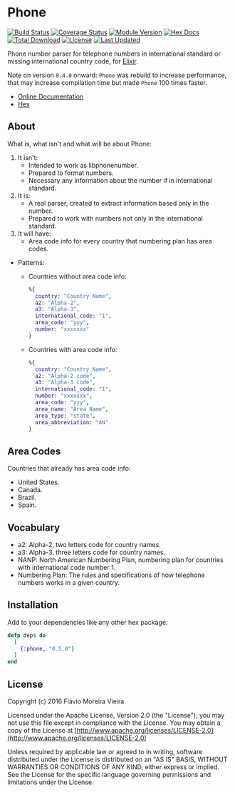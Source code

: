 # Phone

[![Build Status](https://travis-ci.org/fcevado/phone.svg?branch=master)](https://travis-ci.org/fcevado/phone)
[![Coverage Status](https://coveralls.io/repos/github/fcevado/phone/badge.svg?branch=master)](https://coveralls.io/github/fcevado/phone?branch=master)
[![Module Version](https://img.shields.io/hexpm/v/phone.svg)](https://hex.pm/packages/phone)
[![Hex Docs](https://img.shields.io/badge/hex-docs-lightgreen.svg)](https://hexdocs.pm/phone/)
[![Total Download](https://img.shields.io/hexpm/dt/phone.svg)](https://hex.pm/packages/phone)
[![License](https://img.shields.io/hexpm/l/phone.svg)](https://github.com/fcevado/phone/blob/master/LICENSE)
[![Last Updated](https://img.shields.io/github/last-commit/fcevado/phone.svg)](https://github.com/fcevado/phone/commits/master)

Phone number parser for telephone numbers in international standard or missing international country code, for [Elixir](http://elixir-lang.org).

Note on version `0.4.0` onward: `Phone` was rebuild to increase performance, that may increase compilation time but made `Phone` 100 times faster.

* [Online Documentation](https://hexdocs.pm/phone/readme.html)
* [Hex](https://hex.pm/packages/phone)

## About

What is, what isn't and what will be about Phone:
  1. It isn't:
     * Intended to work as libphonenumber.
     * Prepared to format numbers.
     * Necessary any information about the number if in international standard.
  2. It is:
     * A real parser, created to extract information based only in the number.
     * Prepared to work with numbers not only in the international standard.
  3. It will have:
     * Area code info for every country that numbering plan has area codes.

  * Patterns:
    * Countries without area code info:
        ```elixir
        %{
          country: "Country Name",
          a2: "Alpha-2",
          a3: "Alpha-3",
          international_code: "1",
          area_code: "yyy",
          number: "xxxxxxx"
        }
        ```

    * Countries with area code info:
        ```elixir
        %{
          country: "Country Name",
          a2: "Alpha-2 code",
          a3: "Alpha-3 code",
          international_code: "1",
          number: "xxxxxxx",
          area_code: "yyy",
          area_name: "Area Name",
          area_type: "state",
          area_abbreviation: "AN"
        }
        ```

## Area Codes

  Countries that already has area code info:
  * United States.
  * Canada.
  * Brazil.
  * Spain.

## Vocabulary

  * a2: Alpha-2, two letters code for country names.
  * a3: Alpha-3, three letters code for country names.
  * NANP: North American Numbering Plan, numbering plan for countries with international code number 1.
  * Numbering Plan: The rules and specifications of how telephone numbers works in a given country.

## Installation

Add to your dependencies like any other hex package:

```elixir
defp deps do
  [
    {:phone, "0.5.0"}
  ]
end
```

## License

Copyright (c) 2016 Flávio Moreira Vieira

Licensed under the Apache License, Version 2.0 (the "License");
you may not use this file except in compliance with the License.
You may obtain a copy of the License at [http://www.apache.org/licenses/LICENSE-2.0](http://www.apache.org/licenses/LICENSE-2.0)

Unless required by applicable law or agreed to in writing, software
distributed under the License is distributed on an "AS IS" BASIS,
WITHOUT WARRANTIES OR CONDITIONS OF ANY KIND, either express or implied.
See the License for the specific language governing permissions and
limitations under the License.
